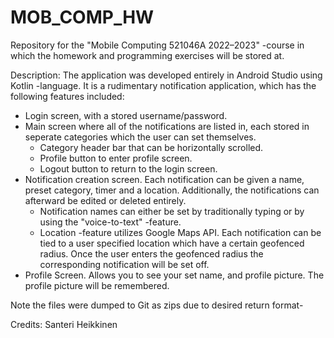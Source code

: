# MOB_COMP_HW
Repository for the "Mobile Computing 521046A 2022–2023" -course in which the homework and programming exercises will be stored at.

Description: The application was developed entirely in Android Studio using Kotlin -language. It is a rudimentary notification application, which has the following features included:
* Login screen, with a stored  username/password.
* Main screen where all of the notifications are listed in, each stored in seperate categories which the user can set themselves. 
  * Category header bar that can be horizontally scrolled.
  * Profile button to enter profile screen.
  * Logout button to return to the login screen.
* Notification creation screen. Each notification can be given a name, preset category, timer and a location. Additionally, the notifications can afterward be edited or deleted entirely.
  * Notification names can either be set by traditionally typing or by using the "voice-to-text" -feature.
  * Location -feature utilizes Google Maps API. Each notification can be tied to a user specified location which have a certain geofenced radius. Once the user enters the geofenced radius the corresponding notification will be set off.
* Profile Screen. Allows you to see your set name, and profile picture. The profile picture will be remembered.


Note the files were dumped to Git as zips due to desired return format-

Credits:
Santeri Heikkinen
